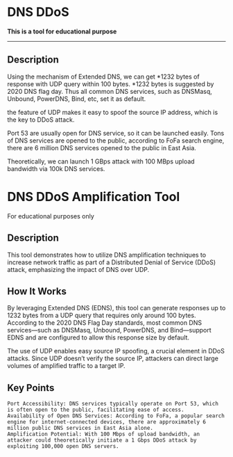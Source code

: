# DNS DDoS
**This is a tool for educational purpose**
***

## Description
Using the mechanism of Extended DNS, we can get *1232 bytes of response with UDP query within 100 bytes.
*1232 bytes is suggested by 2020 DNS flag day. Thus all common DNS services, such as DNSMasq, Unbound, PowerDNS, Bind, etc, set it as default.

the feature of UDP makes it easy to spoof the source IP address, which is the key to DDoS attack.

Port 53 are usually open for DNS service, so it can be launched easily.
Tons of DNS services are opened to the public, according to FoFa search engine, there are 6 million DNS services opened to the public in East Asia.

Theoretically, we can launch 1 GBps attack with 100 MBps upload bandwidth via 100k DNS services.


# DNS DDoS Amplification Tool

For educational purposes only
## Description

This tool demonstrates how to utilize DNS amplification techniques to increase network traffic as part of a Distributed Denial of Service (DDoS) attack, emphasizing the impact of DNS over UDP.
## How It Works

By leveraging Extended DNS (EDNS), this tool can generate responses up to 1232 bytes from a UDP query that requires only around 100 bytes. According to the 2020 DNS Flag Day standards, most common DNS services—such as DNSMasq, Unbound, PowerDNS, and Bind—support EDNS and are configured to allow this response size by default.

The use of UDP enables easy source IP spoofing, a crucial element in DDoS attacks. Since UDP doesn’t verify the source IP, attackers can direct large volumes of amplified traffic to a target IP.
## Key Points

    Port Accessibility: DNS services typically operate on Port 53, which is often open to the public, facilitating ease of access.
    Availability of Open DNS Services: According to FoFa, a popular search engine for internet-connected devices, there are approximately 6 million public DNS services in East Asia alone.
    Amplification Potential: With 100 Mbps of upload bandwidth, an attacker could theoretically initiate a 1 Gbps DDoS attack by exploiting 100,000 open DNS servers.
